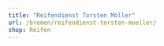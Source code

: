 ```yaml
---
title: "Reifendienst Torsten Möller"
url: /bremen/reifendienst-torsten-moeller/
shop: Reifen
---
```

